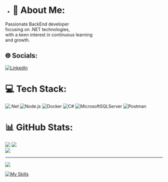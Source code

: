 - # 💫 About Me:
Passionate BackEnd developer<br>focusing on .NET technologies,<br>with a keen interest in continuous learning <br>and growth.


## 🌐 Socials:
[![LinkedIn](https://img.shields.io/badge/LinkedIn-%230077B5.svg?logo=linkedin&logoColor=white)](https://linkedin.com/in/mohammad-amin-rouhbakhsh) 

# 💻 Tech Stack:
![.Net](https://img.shields.io/badge/.NET-5C2D91?style=for-the-badge&logo=.net&logoColor=white) ![Node.js](https://img.shields.io/badge/node.js-339933?style=for-the-badge&logo=Node.js&logoColor=white) ![Docker](https://img.shields.io/badge/docker-%230db7ed.svg?style=for-the-badge&logo=docker&logoColor=white) ![C#](https://img.shields.io/badge/c%23-%23239120.svg?style=for-the-badge&logo=csharp&logoColor=white)  ![MicrosoftSQLServer](https://img.shields.io/badge/Microsoft%20SQL%20Server-CC2927?style=for-the-badge&logo=microsoft%20sql%20server&logoColor=white) ![Postman](https://img.shields.io/badge/Postman-FF6C37?style=for-the-badge&logo=postman&logoColor=white)
# 📊 GitHub Stats:
![](https://github-readme-stats.vercel.app/api?username=Mohammad-Amin-Rmg&theme=dark&hide_border=false&include_all_commits=false&count_private=false)
![](https://github-readme-streak-stats.herokuapp.com/?user=Mohammad-Amin-Rmg&theme=dark&hide_border=false)<br/>
![](https://github-readme-stats.vercel.app/api/top-langs/?username=Mohammad-Amin-Rmg&theme=dark&hide_border=false&include_all_commits=false&count_private=false&layout=compact)

---
[![](https://visitcount.itsvg.in/api?id=Mohammad-Amin-Rmg&icon=0&color=0)](https://visitcount.itsvg.in)

<!-- Proudly created with GPRM ( https://gprm.itsvg.in ) -->
[![My Skills](https://skillicons.dev/icons?i=cs,dotnet,js)](https://skillicons.dev)
<!---
Mohammad-Amin-Rmg/Mohammad-Amin-Rmg is a ✨ special ✨ repository because its `README.md` (this file) appears on your GitHub profile.
You can click the Preview link to take a look at your changes.
--->
